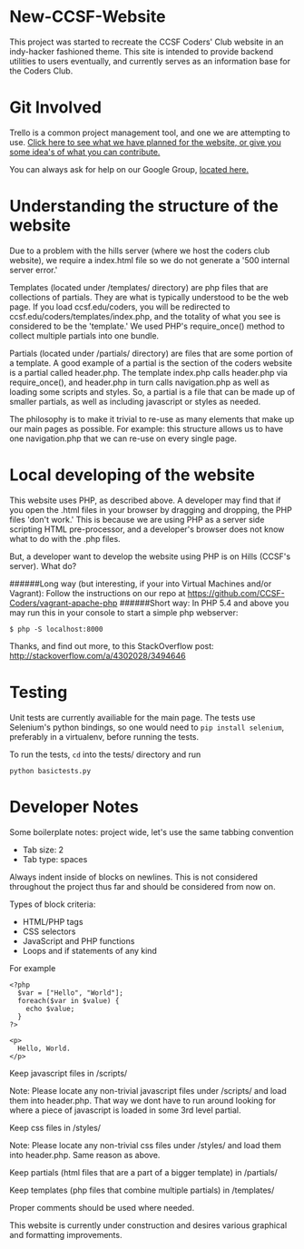 New-CCSF-Website
================

This project was started to recreate the CCSF Coders' Club website in an
indy-hacker fashioned theme. This site is intended to provide backend utilities
to users eventually, and currently serves as an information base for the Coders
Club.

Git Involved
===============

Trello is a common project management tool, and one we are attempting to use. [Click here to see what we have planned for the website, or give you some idea's of what you can contribute.](https://trello.com/b/VoEhp0kn/ccsf-edu-coders)

You can always ask for help on our Google Group, [located here.](https://groups.google.com/forum/#!forum/ccsfcoders)

Understanding the structure of the website
===============

Due to a problem with the hills server (where we host the coders club website), we require a index.html file so we do not generate a '500 internal server error.'

Templates (located under /templates/ directory) are php files that are collections of partials. They are what is typically understood to be the web page. If you load ccsf.edu/coders, you will be redirected to ccsf.edu/coders/templates/index.php, and the totality of what you see is considered to be the 'template.' We used PHP's require_once() method to collect multiple partials into one bundle.

Partials (located under /partials/ directory) are files that are some portion of a template. A good example of a partial is the <head> section of the coders website is a partial called header.php. The template index.php calls header.php via require_once(), and header.php in turn calls navigation.php as well as loading some scripts and styles. So, a partial is a file that can be made up of smaller partials, as well as including javascript or styles as needed.

The philosophy is to make it trivial to re-use as many elements that make up our main pages as possible. For example: this structure allows us to have one navigation.php that we can re-use on every single page.

Local developing of the website
===============

This website uses PHP, as described above. A developer may find that if you open the .html files in your browser by dragging and dropping, the PHP files 'don't work.' This is because we are using PHP as a server side scripting HTML pre-processor, and a developer's browser does not know what to do with the .php files.

But, a developer want to develop the website using PHP is on Hills (CCSF's server). What do?

######Long way (but interesting, if your into Virtual Machines and/or Vagrant): 
Follow the instructions on our repo at https://github.com/CCSF-Coders/vagrant-apache-php
######Short way: 
In PHP 5.4 and above you may run this in your console to start a simple php webserver:

    $ php -S localhost:8000

Thanks, and find out more, to this StackOverflow post: http://stackoverflow.com/a/4302028/3494646

Testing
===============

Unit tests are currently availiable for the main page. The tests use Selenium's python bindings, so one would need to `pip install selenium`, preferably in a virtualenv, before running the tests. 

To run the tests, `cd` into the tests/ directory and run 

    python basictests.py

Developer Notes
===============

Some boilerplate notes: project wide, let's use the same tabbing convention

* Tab size: 2
* Tab type: spaces

Always indent inside of blocks on newlines. This is not considered throughout
the project thus far and should be considered from now on.

Types of block criteria:

* HTML/PHP tags
* CSS selectors
* JavaScript and PHP functions
* Loops and if statements of any kind

For example

    <?php
      $var = ["Hello", "World"];
      foreach($var in $value) {
        echo $value;
      }
    ?>

    <p>
      Hello, World.
    </p>

Keep javascript files in /scripts/

Note: Please locate any non-trivial javascript files under /scripts/ and load them into header.php. That way we dont have to run around looking for where a piece of javascript is loaded in some 3rd level partial.

Keep css files in /styles/

Note: Please locate any non-trivial css files under /styles/ and load them into header.php. Same reason as above.

Keep partials (html files that are a part of a bigger template) in /partials/

Keep templates (php files that combine multiple partials) in /templates/

Proper comments should be used where needed.

This website is currently under construction and desires various graphical
and formatting improvements.